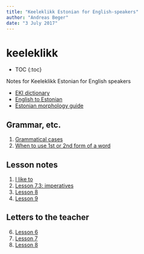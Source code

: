 ```yaml
---
title: "Keeleklikk Estonian for English-speakers"
author: "Andreas Beger"
date: "3 July 2017"
---
```


# keeleklikk

* TOC
{:toc}

Notes for Keeleklikk Estonian for English speakers

- [EKI dictionary](http://www.eki.ee/dict/qs/)
- [English to Estonian](http://www.eki.ee/dict/ies/)
- [Estonian morphology guide](http://lpcs.math.msu.su/~pentus/etmorf.htm)

## Grammar, etc.

1. [Grammatical cases](0-cases.html)
2. [When to use 1st or 2nd form of a word](0-when-1st-2nd-form.html)


## Lesson notes

1. [I like to](i-like-to.html)
7. [Lesson 7.3: imperatives](7.3-imperative.html)
8. [Lesson 8](8-notes.html)
9. [Lesson 9](9-notes.html)

## Letters to the teacher

6. [Lesson 6](6-kirjad.html)
7. [Lesson 7](7-kirjad.html)
8. [Lesson 8](8-kirjad.html)
